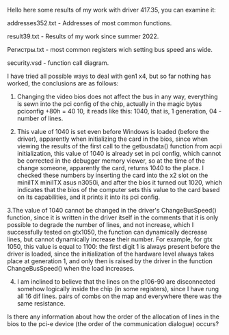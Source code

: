 Hello here some results of my work with driver 417.35, you can examine it:

addresses352.txt - Addresses of most common functions. 

result39.txt - Results of my work since summer 2022.

Регистры.txt - most common registers wich setting bus speed ans wide.

security.vsd - function call diagram.

I have tried all possible ways to deal with gen1 x4, but so far nothing has worked, the conclusions are as follows:

1. Changing the video bios does not affect the bus in any way, everything is sewn into the pci config of the chip, actually in the magic bytes pciconfig +80h = 40 10, it reads like this: 1040, that is, 1 generation, 04 -number of lines. 

2. This value of 1040 is set even before Windows is loaded (before the driver), apparently when initializing the card in the bios, since when viewing the results of the first call to the getbusdata() function from acpi initialization, this value of 1040 is already set in pci config, which cannot be corrected in the debugger memory viewer, so at the time of the change someone, apparently the card, returns 1040 to the place. 
I checked these numbers by inserting the card into the x2 slot on the miniITX miniITX asus n3050i, and after the bios it turned out 1020, which indicates that the bios of the computer sets this value to the card based on its capabilities, and it prints it into its pci config. 

3.The value of 1040 cannot be changed in the driver's ChangeBusSpeed() function, since it is written in the driver itself in the comments that it is only possible to degrade the number of lines, and not increase, which I successfully tested on gtx1050, the function can dynamically decrease lines, but cannot dynamically increase their number. For example, for gtx 1050, this value is equal to 1100: the first digit 1 is always present before the driver is loaded, since the initialization of the hardware level always takes place at generation 1, and only then is raised by the driver in the function
ChangeBusSpeed() when the load increases. 

4. I am inclined to believe that the lines on the p106-90 are disconnected somehow logically inside the chip (in some registers), since I have rung all 16 dif lines. pairs of combs on the map and everywhere there was the same resistance.

Is there any information about how the order of the allocation of lines in the bios to the pci-e device (the order of the communication dialogue) occurs?
